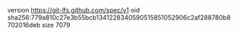 version https://git-lfs.github.com/spec/v1
oid sha256:779a810c27e3b55bcb1341228340590515851052906c2af288780b8702016deb
size 7079

